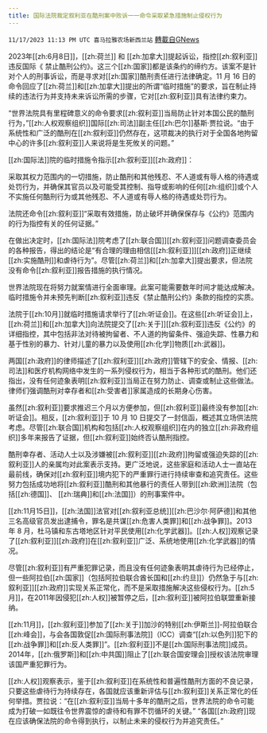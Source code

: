 ```yaml
---
title: 国际法院裁定叙利亚在酷刑案中败诉一一命令采取紧急措施制止侵权行为
---
```

`11/17/2023 11:13 PM UTC 喜马拉雅农场新西兰站` [轉載自GNews](https://gnews.org/articles/1989404)

2023年[[zh:6月8日]]，[[zh:荷兰]] 和 [[zh:加拿大]]提起诉讼，指控[[zh:叙利亚]]违反国际《 禁止酷刑公约》。这三个[[zh:国家]]都是该条约的缔约方。该案不是针对个人的刑事诉讼，而是寻求对[[zh:国家]]酷刑责任进行法律确定。11 月 16 日的命令回应了[[zh:荷兰]]和[[zh:加拿大]]提出的所谓“临时措施”的要求，旨在制止持续的违法行为并支持未来诉讼所需的步骤，它对[[zh:叙利亚]]具有法律约束力。 

  

“世界法院具有里程碑意义的命令要求[[zh:叙利亚]]当局防止针对本国公民的酷刑行为，”[[zh:人权观察组织]]国际[[zh:司法]]副主任[[zh:巴尔]]基斯·贾拉说。“由于系统性和广泛的酷刑在[[zh:叙利亚]]仍然存在，这项裁决的执行对于全国各地拘留中心的许多[[zh:叙利亚]]人来说将是生死攸关的问题。” 

  

[[zh:国际法]]院的临时措施令指示[[zh:叙利亚]][[zh:政府]]： 

  

采取其权力范围内的一切措施，防止酷刑和其他残忍、不人道或有辱人格的待遇或处罚行为，并确保其官员以及可能受其控制、指导或影响的任何[[zh:组织]]或个人不实施任何酷刑行为或其他残忍、不人道或有辱人格的待遇或处罚行为。 

  

法院还命令[[zh:叙利亚]]“采取有效措施，防止破坏并确保保存与《公约》范围内的行为指控有关的任何证据。” 

 

在做出决定时，[[zh:国际法]]院考虑了[[zh:联合国]][[zh:叙利亚]]问题调查委员会的各种报告，得出的结论是“有合理的理由相信[[[zh:叙利亚]]][[zh:政府]]正继续[[zh:实施酷刑]]和虐待行为”。尽管[[zh:荷兰]]和[[zh:加拿大]]提出要求，但法院没有命令[[zh:叙利亚]]报告措施的执行情况。 

 

世界法院现在将努力就案情进行全面审理。此案可能需要数年时间才能达成解决。临时措施令并未预先判断[[zh:叙利亚]]违反《禁止酷刑公约》条款的指控的实质。 

 

法院于[[zh:10月]]就临时措施请求举行了[[zh:听证会]]。在这些[[zh:听证会]]上，[[zh:荷兰]]和[[zh:加拿大]]向法院提交了[[zh:关于]][[zh:叙利亚]]违反《公约》的详细指控，其中包括非法对待被拘留者、不人道的拘留条件、强迫失踪、性暴力和基于性别的暴力、针对儿童的暴力以及使用[[zh:化学]]物质[[zh:武器]]。 

 

两国[[zh:政府]]的律师描述了[[zh:叙利亚]][[zh:政府]]管辖下的安全、情报、[[zh:司法]]和医疗机构网络中发生的一系列侵权行为，相当于各种形式的酷刑。他们还指出，没有任何迹象表明[[zh:叙利亚]]当局正在努力防止、调查或制止这些做法。律师们强调酷刑对幸存者和[[zh:受害者]]家属造成的长期身心伤害。 

 

虽然[[zh:叙利亚]]要求推迟三个月以方便参加，但[[zh:叙利亚]]最终没有参加[[zh:听证会]]。相反，[[zh:叙利亚]]于 10 月 10 日提交了一封信函，概述其立场供法院考虑。尽管[[zh:联合国]]机构和包括[[zh:人权观察组织]]在内的独立[[zh:非政府组织]]多年来报告了证据，但[[zh:叙利亚]]始终否认酷刑指控。   

酷刑幸存者、活动人士以及涉嫌被[[zh:叙利亚]][[zh:政府]]拘留或强迫失踪的[[zh:叙利亚]]人的亲属均对此案表示支持。更广泛地说，这些家庭和活动人士一直站在最前线，确保对[[zh:叙利亚]]境内犯下的严重罪行进行持续审查和追究责任。这些努力包括成功地将[[zh:叙利亚]]酷刑和其他暴行的责任人带到[[zh:欧洲]]法院（包括[[zh:德国]]、 [[zh:瑞典]]和[[zh:法国]]）的刑事案件中。 

  

[[zh:11月15日]]，[[zh:法国]]法官对[[zh:叙利亚总统]][[zh:巴沙尔·阿萨德]]和其他三名高级官员发出逮捕令，罪名是共谋[[zh:危害人类罪]]和[[zh:战争罪]]。2013 年 8 月，杜马镇和东古塔地区针对平民使用[[zh:化学武器]]。[[zh:人权]]观察记录了[[zh:叙利亚]][[zh:政府]]在[[zh:叙利亚]]广泛、系统地使用[[zh:化学武器]]的情况。 

  

尽管[[zh:叙利亚]]有严重犯罪记录，而且没有任何迹象表明其虐待行为已经停止，但一些阿拉伯[[zh:国家]]（包括阿拉伯联合酋长国和[[zh:约旦]]）仍然急于与[[zh:叙利亚]][[zh:政府]]实现关系正常化，而不是采取措施解决这些侵权行为。[[zh:5月]]，在2011年因侵犯[[zh:人权]]被暂停之后，[[zh:叙利亚]]被阿拉伯联盟重新接纳。 

  

[[zh:11月]]，[[zh:叙利亚]]参加了[[zh:关于]]加沙的特别[[zh:伊斯兰]]-阿拉伯联合[[zh:峰会]]，与会各国敦促[[zh:国际刑事法院]]（ICC）调查“[[zh:以色列]]犯下的[[zh:战争罪]]和[[zh:反人类罪]]”。[[zh:叙利亚]]不是[[zh:国际刑事法院]]成员。2014年，[[zh:俄罗斯]]和[[zh:中共国]]阻止了[[zh:联合国安理会]]授权该法院审理该国严重犯罪行为。 

  

[[zh:人权]]观察表示，鉴于[[zh:叙利亚]]在系统性和普遍性酷刑方面的不良记录，只要这些虐待行为持续存在，各国就应该重新评估与[[zh:叙利亚]]关系正常化的任何举措。贾拉说：“在[[zh:叙利亚]]当局十多年的酷刑之后，世界法院的命令可能成为打破一如既往令世界震惊的虐待和有罪不罚循环的关键。” “各国[[zh:政府]]现在应该确保法院的命令得到执行，以制止未来的侵权行为并追究责任。”
